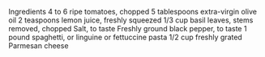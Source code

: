 Ingredients
4 to 6 ripe tomatoes, chopped
5 tablespoons extra-virgin olive oil
2 teaspoons lemon juice, freshly squeezed
1/3 cup basil leaves, stems removed, chopped
Salt, to taste
Freshly ground black pepper, to taste
1 pound spaghetti, or linguine or fettuccine pasta
1/2 cup freshly grated Parmesan cheese
